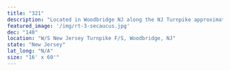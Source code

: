 ```yaml
---
title: "321"
description: "Located in Woodbridge NJ along the NJ Turnpike approximately three miles north of where the Garden Parkway intersects the NJ Turnpike. This is one of the most heavily travelled stretches of the NJ Turnpike with seven lanes of traffic for northbound commuters. This location reaches commuters travelling to New York City and Northern New Jersey. This is the only viable route for commuters travelling North in the State of New Jersey. Positioned on the inside of the curve this location has excellent visibility."
featured_image: '/img/rt-3-secaucus.jpg'
dec: "140"
location: "W/S New Jersey Turnpike F/S, Woodbridge, NJ"
state: "New Jersey"
lat_long: "N/A"
size: "16' x 60'"
---
```

